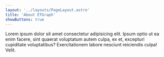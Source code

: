 ```yaml
---
layout: '../layouts/PageLayout.astro'
title: 'About ETGraph'
showButtons: true
---
```


Lorem ipsum dolor sit amet consectetur adipisicing elit. Ipsum optio ut ea enim facere, sint quaerat voluptatum autem culpa, ex et, excepturi cupiditate voluptatibus? Exercitationem labore nesciunt reiciendis culpa! Velit.
